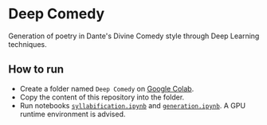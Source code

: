 # Deep Comedy
Generation of poetry in Dante's Divine Comedy style through Deep Learning techniques.

## How to run
* Create a folder named `Deep Comedy` on [Google Colab](https://colab.research.google.com/).
* Copy the content of this repository into the folder.
* Run notebooks [`syllabification.ipynb`](syllabification.ipynb) and [`generation.ipynb`](generation.ipynb). A GPU runtime environment is advised.
